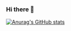 ### Hi there 👋

[![Anurag's GitHub stats](https://github-readme-stats.vercel.app/api?username=Finsoy)](https://github.com/Finsoy/github-readme-stats)

<!--
**Finsoy/Finsoy** is a ✨ _special_ ✨ repository because its `README.md` (this file) appears on your GitHub profile.

Here are some ideas to get you started:

- 🔭 I’m currently working on ...
- 🌱 I’m currently learning ...
- 👯 I’m looking to collaborate on ...
- 🤔 I’m looking for help with ...
- 💬 Ask me about ...
- 📫 How to reach me: ...
- 😄 Pronouns: ...
- ⚡ Fun fact: ...
-->

